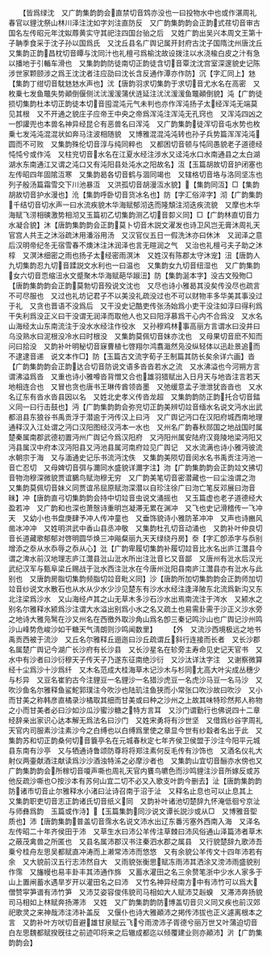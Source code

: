 <!-- { "loadSidebar": true } -->
　　【皆爲绿沈　又广韵集韵韵会直禁切音鸩亦没也一曰投物水中也或作湛周礼春官以貍沈祭山林川泽注沈如字刘注直防反　又广韵集韵韵会正韵式荏切音审古国名左传昭元年沈姒蓐黄实守其祀注四国台骀之后　又姓广韵出吴兴本周文王第十子聃季食采于沈子孙以国爲氏　又沈丘县名广舆记属开封府古沈子国隋沈州唐沈丘　又集韵正韵昌枕切音瞫与沈同汁也礼檀弓爲榆沈故设拨注以水浇楡白皮之汁有急以播地于引輴车滑也　又集韵韵防徒南切正韵徒含切音覃沈沈宫室深邃貌史记陈涉世家颗颐涉之爲王沈沈者注应劭曰沈长含反通作潭亦作防】沉【字汇同上】沊【集韵丁绀切音馾沊沊水声也】沋【唐韵羽求切集韵于求切音尤水名在高密　又枚乗七发鱼鼈失势顚倒偃侧沋沋湲湲蒲伏涟延注沋沋湲湲鱼鼈顚倒貌】沌【广韵徒损切集韵杜本切正韵徒本切音囤混沌元气未判也亦作浑沌扬子太经浑沌无端莫见其根　又不开通之貌庄子应帝王中央之帝爲浑沌注浑沌无孔窍也　又浑沌四凶之一卽讙兜也本兽名神异经昆仑有恶兽名曰浑沌　又广韵集韵徒浑切音屯水势也枚乗七发沌沌混混状如奔马注波相随貌　又博雅混混沌沌转也孙子兵势篇浑浑沌沌圆而不可败　又集韵殊伦切音淳与纯同粹也　又都困切音顿与忳同愚貌老子道德经忳忳兮或作沌　又柱兖切音水名在江夏水经注涉水又迳沌水口水南通县之太白湖湖水东南通江又谓之沌口又有沌阳县处沌水之阳故名】沍【玉篇胡故切音护闭塞也左传昭四年固隂沍寒　又集韵曷各切音鹤与涸同竭也　又辖格切音垎与洛同坚冻也列子殷汤篇霜雪交下川池暴沍　又洪孤切音胡漫沍水貌】【集韵同沍】□【集韵胡故切音护水漫也】沎【集韵呼卧切音货冰名也】防【字汇俗淬字】沏【广韵集韵千结切音切水声一曰水流疾貌木华海赋郁沏迭而隆頽注沏迭疾流貌　又摩也木华海赋飞涝相磢激势相沏又玉篇初乙切集韵测乙切音厀义同】□【广韵林直切音力水凝合貌】沐【唐韵集韵韵会正韵莫卜切音木説文濯发也诗卫风岂无膏沐周礼天官宫人共王之沐浴疏沐用潘浴用汤　又汉官仪五日一假洗沐亦曰休沐　又润泽之意后汉明帝纪冬无宿雪春不燠沐注沐润泽也言无暄润之气　又治也礼檀弓夫子助之沐椁　又溟沐细密之雨也扬子太经密雨溟沐　又姓汉有陈郡太守沐宠】沑【唐韵人九切集韵忍九切音蹂説文水利也一曰温也　又集韵女九切音纽湿也　又广韵集韵女六切音恧缩沑水文蹙聚木华海赋葩华踧沑】防【集韵涎本字】没古文殁歾□【唐韵集韵韵会正韵莫勃切音殁说文沈也　又尽也诗小雅曷其没矣传没尽也疏言不可尽服也　又过也礼坊记君子不以美没礼疏没过也不可以财物丰多华美其事没过于礼　又贪也晋语不没爲后　又干没史记酷吏传张汤始爲小吏干没注如淳曰得利爲干失利爲没正义曰干没谓无润泽而取他人也又曰阳浮慕爲干心内不合爲没　又水名山海经太山东南流注于没水水经注作役水　又孙穆鸡林事高丽方言谓水曰没井曰乌没熟水曰泥根没冷水曰时根没　又集韵莫佩切音妹亦沈也　又母果切音麽不知而问曰拾没　又韵补叶明秘切音寐曹植七啓翔尔鸿翥濈然凫没纵轻体以迅赴景追而不逮逮音递　说文本作□】防【玉篇古文流字荀子王制篇其防长矣余详六画】沓【广韵集韵韵会正韵达合切音防说文语多沓沓若水之流　又水沸溢也今河朔方言谓沸溢爲沓　又重也诗小雅噂沓背憎又合也雄羽猎赋出入日月天与地沓注言若天地相连合也　又冒也贪也唐书王琳传酋领沓墨　又弛缓意孟子泄泄犹沓沓也　又水名辽东有沓水沓县因以名　又姓北史孝义传沓龙超　又集韵韵防正韵托合切音錔义同一曰行击鼓也】沔【广韵集韵韵会弥兖切正韵美辨切竝音缅水名说文沔水出武都沮县东狼谷书禹贡浮于潜逾于沔传汉上曰沔　又广舆记沔口在汉阳府城西南地理通释汉入江处谓之沔口汉阳图经汉沔本一水也　又州名广韵春秋郧国之地战国时属楚秦属南郡武德初置沔州广舆记今爲汉阳府　又沔阳州属安陆府汉竟陵地梁沔阳又沔县属汉中府本汉沔阳县又沔池县属河南府竝见广舆记　又水流满也诗小雅沔彼流水朝宗于海　又与湎通史记乐书流沔沈佚　又集韵美陨切音闵水名书禹贡注沔池一音亡忍切　又母婢切音弭与濔同水盛貌详濔字注】沕【广韵集韵韵会正韵竝文拂切音物沕穆深微貌贾谊鵩鸟赋沕穆无穷　又广韵美笔切音密潜藏也一曰尘浊谓之沕　又集韵莫佩切音妹义同贾谊吊屈原赋沕深潜以自珍注徐广曰沕亡笔反邓展曰沕音昧】冲【唐韵直弓切集韵韵会持中切竝音虫说文涌摇也　又玉篇虚也老子道德经大盈若冲　又广韵和也深也萧慤诗重明岂凝滞无累在渊冲　又飞也史记滑稽传一飞冲天　又幼小也书盘庚肆予冲人传冲童也　又垂饰貌诗小雅防革冲冲　又声也诗豳风凿冰冲冲　又姓明洪武中香山县丞冲敬　又集韵杜孔切音动涌也　又韵补叶仲良切音长道藏歌郁郁对啓明圆华焕三冲飚粲丽九天天绿绕丹房】沗【字汇卽添字与忝别增添之沗从水忝辱之忝从心】沘【广韵卑履切集韵补履切竝音比水名出庐江灊县今谓之渒水前汉地理志庐江灊县沘山沘水所出注沘音匕又音鄙　又唐州有沘水后汉光武纪汉军与甄阜梁丘赐战于沘水西注沘水在今唐州沘阳县南庐江灊县亦有沘水与此别也　又唐韵房脂切集韵频脂切竝音毗义同】沙【唐韵所加切集韵韵会正韵师加切竝音纱说文水散石也从水从少水少沙见楚东有沙水水经注逢泽陂东北流爲新沟又东北注梁爲沙水　又山海经卢其之山无草木多沙石沙水出焉南流注于涔水　又颍水之别名尔雅释水颍爲沙注谓大水溢出别爲小水之名又疏土也易需卦需于沙正义沙水旁之地诗大雅凫鹥在沙又州名在西徼外取沙角山爲名卽三秦记鸣沙山也广舆记沙州鸣沙山峰势危峻沙如干糖天气淸朗则沙鸣闻数里】
　　【外　又流沙西境极远之地书禹贡西被于流沙　又丘名尔雅释丘逦迤曰沙丘疏谓丘斜行连接而长者　又长沙郡名属楚广舆记今湖广长沙府有长沙县　又长沙星名在轸旁主寿命见史记天官书　又水中有沙者曰沙衍穆天子传天子乃遂东征南绝沙衍　又沙汰详汰字注　又谢察微算经十尘爲沙十沙爲纤　又木名范成大桂海草木记沙木与杉同尢高大叶尖成丛穗少与杉异　又豆名崔豹古今注貍豆一名貍沙一名猎沙虎豆一名虎沙马豆一名马沙　又吹沙鱼名尔雅释鱼鲨鮀郭璞注今吹沙也陆玑注鱼狭而小常张口吹沙故曰吹沙　又小而甘美之称韩彦直橘录沙橘取其细而甘美或曰种之沙州之上故其味特珍然邦人称物之小而甘美者必曰沙如沙瓜沙蜜沙糖之特方言耳　又沙门谓勤行也佛说四十二章经辞亲出家识心达本解无爲法名曰沙门　又姓宋勇将有沙世坚　又借爲纱谷字周礼天官内司服素沙注素沙今之白缚也以白缚爲里使之章显今世有纱縠者名出于此　又集韵苏和切正韵桑何切音簔亭名在元城春秋定七年齐侯卫侯盟于沙注今阳平元城县东南有沙亭　又与牺通诗鲁颂防尊将将郑注素何反毛传有沙饰也　又酒名仪礼大射仪两壷献酒注献读爲沙沙酒浊特泲之必摩沙者也　又集韵山宜切音酾亦水傍也又广韵集韵韵会所稼切音嗄声嘶也周礼天官内饔鸟皫色而沙鸣貍注沙音所嫁反或苏他反疏沙嘶也○按沙本有苏何山宜二切不必又入歌支叶韵今删去】沚【唐韵集韵韵防诸市切音止尔雅释水小渚曰沚诗召南于沼于沚　又释名止息也可以止息其上　又集韵职吏切音志正韵诸氏切音纸义同　又韵补叶诸池切楚辞九怀淹低徊兮京沚与师彝爲韵　玉篇或作洔】【玉篇集韵同沙说文谭长説沙或从□　又博雅音堲质也】沛【唐韵集韵普盖切音霈水名说文沛水出辽东番污塞外西南入海　又泽名左传昭二十年齐侯田于沛　又草生水曰沛公羊传注草棘曰沛风俗通山泽篇沛者草木之蔽茂禽兽之所匿也　又县名属沛郡汉书注秦泗水郡之属县　又行貌楚辞九歌沛吾乗兮桂舟左思吴都赋直冲涛而上濑常沛沛而悠悠　又有余貌公羊传文十四年沛若有余　又大貌前汉五行志沛然自大　又雨貌张衡思赋冻雨沛其洒涂又滂沛雨盛貌别作霈　又旛幔也易丰卦丰其沛通作旆　又蓄水灌田之名三余赘笔浙中少水人家多于山上置闸蓄水遇旱岁开以灌田名之曰沛　又竹名神异经南方中有沛竹可以爲大僧赞寜笋谱有沛竹笋　又沛艾姿容俊伟貌司马相如大人赋沛艾赳螑　又滞沛奔扬貌司马相如上林赋奔扬滞沛　又姓　又广韵集韵韵防博盖切音贝义同又疾也前汉郊祀歌灵之来神哉沛注沛补盖反　又偃仆也诗大雅顚沛之掲传沛拔也正义遽离根本之言　又韵补叶方吠切音避雄甘泉赋云飞兮雨滂沛子胥德兮丽万世又叶蒲迫切音白左思魏都赋揆旣往之前迹叩将来之后辙成都迄以倾覆建业则亦顚沛】沜【广韵集韵韵会】
